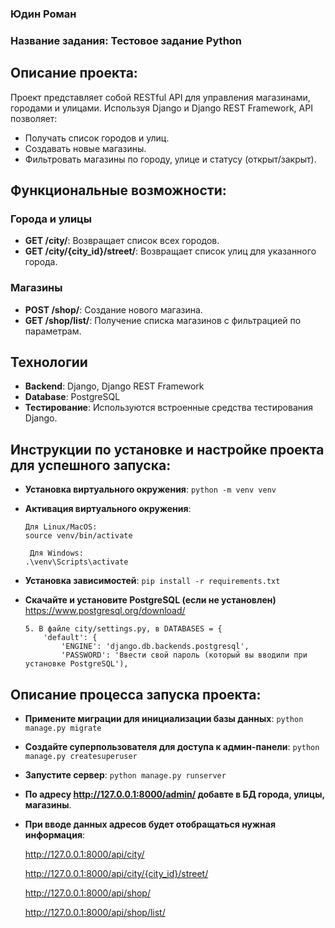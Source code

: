 ### Юдин Роман

### Название задания: Тестовое задание Python

## Описание проекта:
Проект представляет собой RESTful API для управления магазинами, городами и улицами. 
Используя Django и Django REST Framework, API позволяет:
   - Получать список городов и улиц.
   - Создавать новые магазины.
   - Фильтровать магазины по городу, улице и статусу (открыт/закрыт).

## Функциональные возможности:


### Города и улицы
- **GET /city/**: Возвращает список всех городов.
- **GET /city/{city_id}/street/**: Возвращает список улиц для указанного города.

### Магазины
- **POST /shop/**: Создание нового магазина.
- **GET /shop/list/**: Получение списка магазинов с фильтрацией по параметрам.

## Технологии
- **Backend**: Django, Django REST Framework
- **Database**: PostgreSQL
- **Тестирование**: Используются встроенные средства тестирования Django.


## Инструкции по установке и настройке проекта для успешного запуска:
   - **Установка виртуального окружения**: 
         ```python -m venv venv```
      
   - **Активация виртуального окружения**:

         Для Linux/MacOS:
         source venv/bin/activate

          Для Windows:
         .\venv\Scripts\activate
      
- **Установка зависимостей**:
          ```pip install -r requirements.txt```
      
- **Скачайте и установите PostgreSQL (если не установлен)**
          https://www.postgresql.org/download/
      
      5. В файле city/settings.py, в DATABASES = {
          'default': {
              'ENGINE': 'django.db.backends.postgresql',
              'PASSWORD': 'Ввести свой пароль (который вы вводили при установке PostgreSQL'), 


## Описание процесса запуска проекта:
    
- **Примените миграции для инициализации базы данных**:
         ```python manage.py migrate```
    
- **Создайте суперпользователя для доступа к админ-панели**:
        ```python manage.py createsuperuser```
    
- **Запустите сервер**:
        ```python manage.py runserver```
    
- **По адресу http://127.0.0.1:8000/admin/
        добавте в БД города, улицы, магазины**.
    
- **При вводе данных адресов будет отобращаться нужная информация**:

  http://127.0.0.1:8000/api/city/

  http://127.0.0.1:8000/api/city/{city_id}/street/

  http://127.0.0.1:8000/api/shop/

  http://127.0.0.1:8000/api/shop/list/
      
      
        
  
